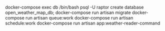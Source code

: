 docker-compose exec db /bin/bash
psql -U raptor
create database open_weather_map_db;
docker-compose run artisan migrate
docker-compose run artisan queue:work
docker-compose run artisan schedule:work
docker-compose run artisan app:weather-reader-command